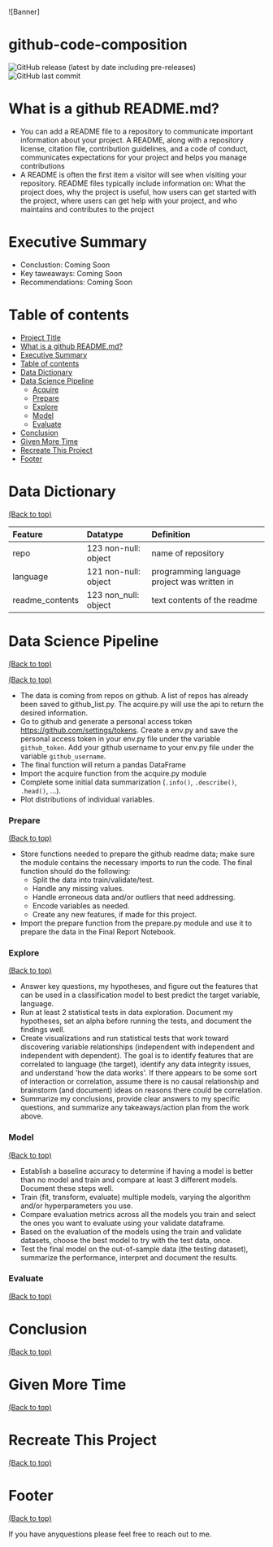 <!-- Add banner here -->
![Banner]

# github-code-composition

<!-- Add buttons here -->

![GitHub release (latest by date including pre-releases)](https://img.shields.io/badge/release-draft-yellow)
![GitHub last commit](https://img.shields.io/badge/last%20commit-Oct%202021-green)

<!-- Describe your project in brief -->

# What is a github README.md?
- You can add a README file to a repository to communicate important information about your project. A README, along with a repository license, citation file, contribution guidelines, and a code of conduct, communicates expectations for your project and helps you manage contributions
- A README is often the first item a visitor will see when visiting your repository. README files typically include information on: What the project does, why the project is useful, how users can get started with the project, where users can get help with your project, and who maintains and contributes to the project

# Executive Summary
<!-- Add a demo for your project -->
- Conclustion: Coming Soon
- Key taweaways: Coming Soon
- Recommendations: Coming Soon

# Table of contents
<!-- Add a table of contents for your project -->

- [Project Title](#project-title)
- [What is a github README.md?](#What-is-a-github-README.md?)
- [Executive Summary](#executive-summary)
- [Table of contents](#table-of-contents)
- [Data Dictionary](#data-dictionary)
- [Data Science Pipeline](#data-science-pipline)
    - [Acquire](#acquire)
    - [Prepare](#prepare)
    - [Explore](#explore)
    - [Model](#model)
    - [Evaluate](#evaluate)
- [Conclusion](#conclusion)
- [Given More Time](#given-more-time)
- [Recreate This Project](#recreate-this-project)
- [Footer](#footer)

# Data Dictionary
[(Back to top)](#table-of-contents)
<!-- Drop that sweet sweet dictionary here-->
| Feature         | Datatype             | Definition                                  |
|:----------------|:---------------------|:--------------------------------------------|
| repo            | 123 non-null: object | name of repository                          |
| language        | 121 non-null: object | programming language project was written in |
| readme_contents | 123 non_null: object | text contents of the readme                 |


# Data Science Pipeline
[(Back to top)](#table-of-contents)
<!-- Describe your Data Science Pipeline process -->


[(Back to top)](#table-of-contents)
<!-- Describe your acquire process -->
- The data is coming from repos on github.  A list of repos has already been saved to github_list.py.  The acquire.py will use the api to return the desired information. 
- Go to github and generate a personal access token https://github.com/settings/tokens.  Create a env.py and save the personal access token in your env.py file under the variable `github_token`.  Add your github username to your env.py file under the variable `github_username`.
- The final function will return a pandas DataFrame
- Import the acquire function from the acquire.py module
- Complete some initial data summarization (`.info()`, `.describe()`, `.head()`, ...).
- Plot distributions of individual variables.

### Prepare
[(Back to top)](#table-of-contents)
<!-- Describe your prepare process -->
- Store functions needed to prepare the github readme data; make sure the module contains the necessary imports to run the code. The final function should do the following:
    - Split the data into train/validate/test.
    - Handle any missing values.
    - Handle erroneous data and/or outliers that need addressing.
    - Encode variables as needed.
    - Create any new features, if made for this project.
- Import the prepare function from the prepare.py module and use it to prepare the data in the Final Report Notebook.

### Explore
[(Back to top)](#table-of-contents)
<!-- Describe your explore process -->
- Answer key questions, my hypotheses, and figure out the features that can be used in a classification model to best predict the target variable, language. 
- Run at least 2 statistical tests in data exploration. Document my hypotheses, set an alpha before running the tests, and document the findings well.
- Create visualizations and run statistical tests that work toward discovering variable relationships (independent with independent and independent with dependent). The goal is to identify features that are correlated to language (the target), identify any data integrity issues, and understand 'how the data works'. If there appears to be some sort of interaction or correlation, assume there is no causal relationship and brainstorm (and document) ideas on reasons there could be correlation.
- Summarize my conclusions, provide clear answers to my specific questions, and summarize any takeaways/action plan from the work above.
    
### Model
[(Back to top)](#table-of-contents)
<!-- Describe your modeling process -->
- Establish a baseline accuracy to determine if having a model is better than no model and train and compare at least 3 different models. Document these steps well.
- Train (fit, transform, evaluate) multiple models, varying the algorithm and/or hyperparameters you use.
- Compare evaluation metrics across all the models you train and select the ones you want to evaluate using your validate dataframe.
- Based on the evaluation of the models using the train and validate datasets, choose the best model to try with the test data, once.
- Test the final model on the out-of-sample data (the testing dataset), summarize the performance, interpret and document the results.

### Evaluate
[(Back to top)](#table-of-contents)
<!-- Describe your evaluation process -->


# Conclusion
[(Back to top)](#table-of-contents)
<!-- Wrap up with conclusions and takeaways -->


# Given More Time
[(Back to top)](#table-of-contents)
<!-- LET THEM KNOW WHAT YOU WISH YOU COULD HAVE DONE-->


# Recreate This Project
[(Back to top)](#table-of-contents)
<!-- How can they do what you do?-->

# Footer
[(Back to top)](#table-of-contents)
<!-- LET THEM KNOW WHO YOU ARE (linkedin links) close with a joke. -->

If you have anyquestions please feel free to reach out to me.